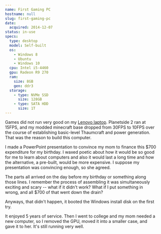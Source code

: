 ```yaml
---
name: First Gaming PC
hostname: null
slug: first-gaming-pc
date:
  acquired: 2014-12-07
status: in-use
specs:
  type: desktop
  model: Self-built
  os:
    - Windows 8
    - Ubuntu
    - Windows 10
  cpu: Intel i5-4460
  gpu: Radeon R9 270
  ram:
    size: 8GB
    gen: ddr3
  storage:
    - type: NVMe SSD
      size: 128GB
    - type: SATA HDD
      size: 1T
---
```


Games did not run very good on my
[Lenovo laptop](/computers/lenovo-essential-g570). Planetside 2 ran at 15FPS,
and my modded minecraft base dropped from 30FPS to 10FPS over the course of
establishing basic-level Thaumcraft and power generation. That was the reason to
build this computer.

I made a PowerPoint presentation to convince my mom to finance this $700
expenditure for my birthday. I waxed poetic about how it would be so good for me
to learn about computers and also it would last a long time and how the
alternative, a pre-built, would be more expensive. I suppose my presentation was
convincing enough, so she agreed.

The parts all arrived on the day before my birthday or something along those
lines. I remember the process of assembling it was simultaneously exciting and
scary -- what if it didn't work? What if I put something in wrong, and all $700
of that went down the drain?

Anyways, that didn't happen, it booted the Windows install disk on the first
try.

It enjoyed 5 years of service. Then I went to college and my mom needed a new
computer, so I removed the GPU, moved it into a smaller case, and gave it to
her. It's still running very well.

